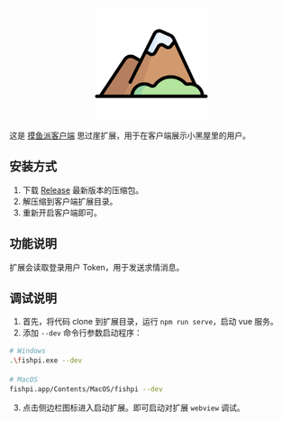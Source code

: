 <p align="center">
  <img width="200" src="./public/icon.png">
</p>

这是 [摸鱼派客户端](https://github.com/imlinhanchao/fishpi-desktop) 思过崖扩展，用于在客户端展示小黑屋里的用户。

## 安装方式

1. 下载 [Release](https://github.com/imlinhanchao/fishpi-ext-thinking-wall/releases) 最新版本的压缩包。
2. 解压缩到客户端扩展目录。
3. 重新开启客户端即可。

## 功能说明
扩展会读取登录用户 Token，用于发送求情消息。

## 调试说明
1. 首先，将代码 clone 到扩展目录，运行 `npm run serve`，启动 vue 服务。
2. 添加 `--dev` 命令行参数启动程序：
```bash
# Windows
.\fishpi.exe --dev

# MacOS
fishpi.app/Contents/MacOS/fishpi --dev
```
3. 点击侧边栏图标进入启动扩展。即可启动对扩展 `webview` 调试。